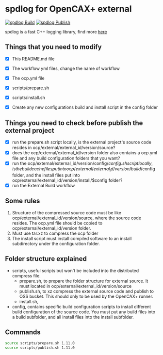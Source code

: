 # spdlog for OpenCAX+ external

[![spdlog Build](https://github.com/OpenCAXPlus/ocpexternal_spdlog/actions/workflows/build.yml/badge.svg)](https://github.com/OpenCAXPlus/ocpexternal_spdlog/actions/workflows/build.yml)
[![spdlog Publish](https://github.com/OpenCAXPlus/ocpexternal_spdlog/actions/workflows/publish.yml/badge.svg)](https://github.com/OpenCAXPlus/ocpexternal_spdlog/actions/workflows/publish.yml)

spdlog is a fast C++ logging library, find more [here](https://github.com/gabime/spdlog)


## Things that you need to modify

- [x] This README.md file 
- [x] The workflow yml files, change the name of workflow
- [x] The ocp.yml file
- [x] scripts/prepare.sh
- [x] scripts/install.sh
- [x] Create any new configurations build and install script in the config folder



## Things you need to check before publish the external project

- [x] run the prepare.sh script locally, is the external project's source code resides in ocp/external/external_id/version/source?
- [x] does the ocp/external/external_id/version folder also contains a ocp.yml file and any build configuration folders that you want?
- [x] run the ocp/external/external_id/version/config/$config.sh script locally, is the build cache files put into ocp/external/external_id/version/build/$config folder, and the install files put into ocp/external/external_id/version/install/$config folder?
- [x] run the External Build workflow

## Some rules
1. Structure of the compressed source code must be like ocp/external/external_id/version/source, where the source code resides. The ocp.yml file should be copied to ocp/external/external_id/version folder.
2. Must use tar.xz to compress the ocp folder
3. The install script must install compiled software to an install subdirectory under the configuration folder.

## Folder structure explained
- scripts, useful scripts but won't be included into the distributed compress file.
    - prepare.sh, to prepare the folder structure for external source. It must located in ocp/external/external_id/version/source
    - publish.sh, to xz compress the external source code and publish to OSS bucket. This should only to be used by the OpenCAX+ runner.
    - install.sh, 
- config, contains specific build configuration scripts to install different build configuration of the source code. You must put any build files into a build subfolder, and all install files into the install subfolder.

## Commands
```sh
source scripts/prepare.sh 1.11.0
source scripts/publish.sh 1.11.0
```